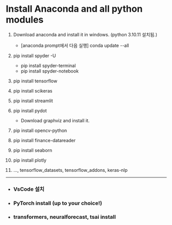 # Install Anaconda and all python modules

1. Download anaconda and install it in windows.  (python 3.10.11 설치됨.)
   * [anaconda prompt에서 다음 실행] conda update --all
  
2. pip install spyder -U
   * pip install spyder-terminal
   * pip install spyder-notebook
  
3. pip install tensorflow
4. pip install scikeras
5. pip install streamlit
6. pip install pydot
   * Download graphviz and install it.
7. pip install opencv-python
8. pip install finance-datareader
9. pip install seaborn
10. pip install plotly
11. ..., tensorflow_datasets, tensorflow_addons, keras-nlp

---

- ### VsCode 설치 
- ### PyTorch install (up to your choice!)
- ### transformers, neuralforecast, tsai install
